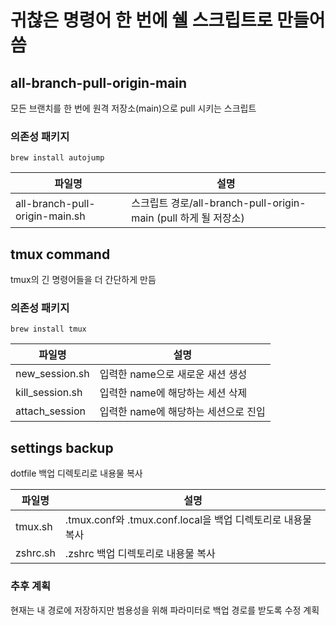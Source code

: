 # 귀찮은 명령어 한 번에 쉘 스크립트로 만들어 씀

## all-branch-pull-origin-main

모든 브랜치를 한 번에 원격 저장소(main)으로 pull 시키는 스크립트

### 의존성 패키지

```shell
brew install autojump
```

| 파일명                         | 설명                                                            |
| ------------------------------ | --------------------------------------------------------------- |
| all-branch-pull-origin-main.sh | 스크립트 경로/all-branch-pull-origin-main (pull 하게 될 저장소) |

## tmux command

tmux의 긴 명령어들을 더 간단하게 만듬

### 의존성 패키지

```shell
brew install tmux
```

| 파일명          | 설명                                 |
| --------------- | ------------------------------------ |
| new_session.sh  | 입력한 name으로 새로운 새션 생성     |
| kill_session.sh | 입력한 name에 해당하는 세션 삭제     |
| attach_session  | 입력한 name에 해당하는 세션으로 진입 |

## settings backup

dotfile 백업 디렉토리로 내용물 복사

| 파일명   | 설명                                                        |
| -------- | ----------------------------------------------------------- |
| tmux.sh  | .tmux.conf와 .tmux.conf.local을 백업 디렉토리로 내용물 복사 |
| zshrc.sh | .zshrc 백업 디렉토리로 내용물 복사                          |

### 추후 계획

현재는 내 경로에 저장하지만 범용성을 위해 파라미터로 백업 경로를 받도록 수정 계획
